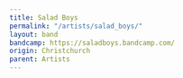 ```yaml
---
title: Salad Boys
permalink: "/artists/salad_boys/"
layout: band
bandcamp: https://saladboys.bandcamp.com/
origin: Christchurch
parent: Artists
---
```

